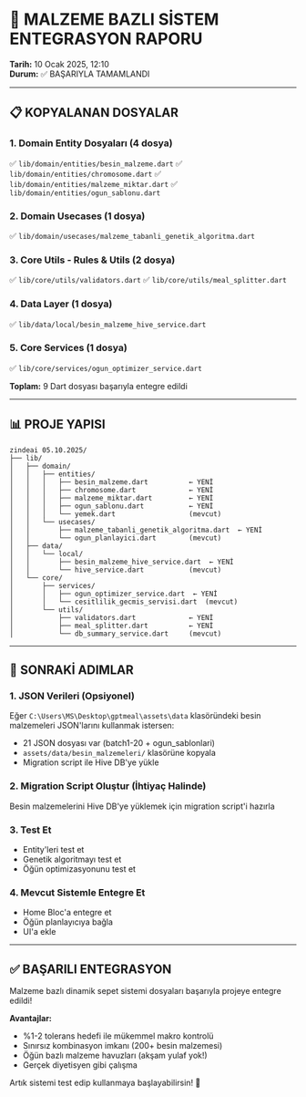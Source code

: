 # 🎉 MALZEME BAZLI SİSTEM ENTEGRASYON RAPORU

**Tarih:** 10 Ocak 2025, 12:10  
**Durum:** ✅ BAŞARIYLA TAMAMLANDI

---

## 📋 KOPYALANAN DOSYALAR

### 1. Domain Entity Dosyaları (4 dosya)
✅ `lib/domain/entities/besin_malzeme.dart`
✅ `lib/domain/entities/chromosome.dart`
✅ `lib/domain/entities/malzeme_miktar.dart`
✅ `lib/domain/entities/ogun_sablonu.dart`

### 2. Domain Usecases (1 dosya)
✅ `lib/domain/usecases/malzeme_tabanli_genetik_algoritma.dart`

### 3. Core Utils - Rules & Utils (2 dosya)
✅ `lib/core/utils/validators.dart`
✅ `lib/core/utils/meal_splitter.dart`

### 4. Data Layer (1 dosya)
✅ `lib/data/local/besin_malzeme_hive_service.dart`

### 5. Core Services (1 dosya)
✅ `lib/core/services/ogun_optimizer_service.dart`

**Toplam:** 9 Dart dosyası başarıyla entegre edildi

---

## 📊 PROJE YAPISI

```
zindeai 05.10.2025/
├── lib/
│   ├── domain/
│   │   ├── entities/
│   │   │   ├── besin_malzeme.dart          ← YENİ
│   │   │   ├── chromosome.dart             ← YENİ
│   │   │   ├── malzeme_miktar.dart         ← YENİ
│   │   │   ├── ogun_sablonu.dart           ← YENİ
│   │   │   └── yemek.dart                  (mevcut)
│   │   └── usecases/
│   │       ├── malzeme_tabanli_genetik_algoritma.dart  ← YENİ
│   │       └── ogun_planlayici.dart        (mevcut)
│   ├── data/
│   │   └── local/
│   │       ├── besin_malzeme_hive_service.dart  ← YENİ
│   │       └── hive_service.dart           (mevcut)
│   └── core/
│       ├── services/
│       │   ├── ogun_optimizer_service.dart  ← YENİ
│       │   └── cesitlilik_gecmis_servisi.dart  (mevcut)
│       └── utils/
│           ├── validators.dart             ← YENİ
│           ├── meal_splitter.dart          ← YENİ
│           └── db_summary_service.dart     (mevcut)
```

---

## 🎯 SONRAKİ ADIMLAR

### 1. JSON Verileri (Opsiyonel)
Eğer `C:\Users\MS\Desktop\gptmeal\assets\data` klasöründeki besin malzemeleri JSON'larını kullanmak istersen:
- 21 JSON dosyası var (batch1-20 + ogun_sablonlari)
- `assets/data/besin_malzemeleri/` klasörüne kopyala
- Migration script ile Hive DB'ye yükle

### 2. Migration Script Oluştur (İhtiyaç Halinde)
Besin malzemelerini Hive DB'ye yüklemek için migration script'i hazırla

### 3. Test Et
- Entity'leri test et
- Genetik algoritmayı test et
- Öğün optimizasyonunu test et

### 4. Mevcut Sistemle Entegre Et
- Home Bloc'a entegre et
- Öğün planlayıcıya bağla
- UI'a ekle

---

## ✅ BAŞARILI ENTEGRASYON

Malzeme bazlı dinamik sepet sistemi dosyaları başarıyla projeye entegre edildi!

**Avantajlar:**
- %1-2 tolerans hedefi ile mükemmel makro kontrolü
- Sınırsız kombinasyon imkanı (200+ besin malzemesi)
- Öğün bazlı malzeme havuzları (akşam yulaf yok!)
- Gerçek diyetisyen gibi çalışma

Artık sistemi test edip kullanmaya başlayabilirsin! 🚀
